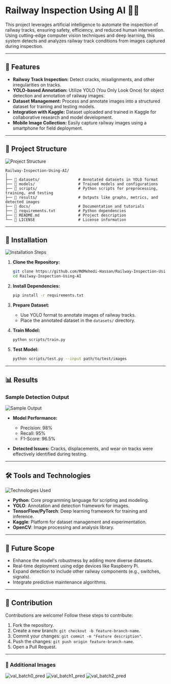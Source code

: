 # Railway Inspection Using AI 🚆🤖

This project leverages artificial intelligence to automate the inspection of railway tracks, ensuring safety, efficiency, and reduced human intervention. Using cutting-edge computer vision techniques and deep learning, this system detects and analyzes railway track conditions from images captured during inspection.

---

## 📌 Features

- **Railway Track Inspection:** Detect cracks, misalignments, and other irregularities on tracks.
- **YOLO-based Annotation:** Utilize YOLO (You Only Look Once) for object detection and annotation of railway images.
- **Dataset Management:** Process and annotate images into a structured dataset for training and testing models.
- **Integration with Kaggle:** Dataset uploaded and trained in Kaggle for collaborative research and model development.
- **Mobile Image Collection:** Easily capture railway images using a smartphone for field deployment.

---

## 📂 Project Structure

![Project Structure](images/project_structure.jpg)

```plaintext
Railway-Inspection-Using-AI/
│
├── 📁 datasets/                 # Annotated datasets in YOLO format
├── 📁 models/                   # Trained models and configurations
├── 📁 scripts/                  # Python scripts for preprocessing, training, and testing
├── 📁 results/                  # Outputs like graphs, metrics, and detected images
├── 📁 docs/                     # Documentation and tutorials
├── 📄 requirements.txt          # Python dependencies
├── 📄 README.md                 # Project description
└── 📄 LICENSE                   # License information
```

---

## 🚀 Installation

![Installation Steps](images/installation.jpg)

1. **Clone the Repository:**
   ```bash
   git clone https://github.com/MdMehedi-Hassan/Railway-Inspection-Using-AI.git
   cd Railway-Inspection-Using-AI
   ```

2. **Install Dependencies:**
   ```bash
   pip install -r requirements.txt
   ```

3. **Prepare Dataset:**
   - Use YOLO format to annotate images of railway tracks.
   - Place the annotated dataset in the `datasets/` directory.

4. **Train Model:**
   ```bash
   python scripts/train.py
   ```

5. **Test Model:**
   ```bash
   python scripts/test.py --input path/to/test/images
   ```

---

## 📊 Results

### Sample Detection Output  
![Sample Output](images/sample_output.jpg)

- **Model Performance:**
  - Precision: 98%
  - Recall: 95%
  - F1-Score: 96.5%

- **Detected Issues:** Cracks, displacements, and wear on tracks were effectively identified during testing.

---

## 🛠️ Tools and Technologies

![Technologies Used](images/technologies.jpg)

- **Python**: Core programming language for scripting and modeling.
- **YOLO**: Annotation and detection framework for images.
- **TensorFlow/PyTorch**: Deep learning framework for training and inference.
- **Kaggle**: Platform for dataset management and experimentation.
- **OpenCV**: Image processing and analysis library.

---

## 📄 Future Scope

- Enhance the model's robustness by adding more diverse datasets.
- Real-time deployment using edge devices like Raspberry Pi.
- Expand detection to include other railway components (e.g., switches, signals).
- Integrate predictive maintenance algorithms.

---

## 🤝 Contribution

Contributions are welcome! Follow these steps to contribute:

1. Fork the repository.
2. Create a new branch: `git checkout -b feature-branch-name`.
3. Commit your changes: `git commit -m "Feature description"`.
4. Push the changes: `git push origin feature-branch-name`.
5. Open a Pull Request.

---

### 📸 Additional Images

![val_batch0_pred](https://github.com/user-attachments/assets/64943a3f-5748-477d-99c7-8e987f36820e)
![val_batch1_pred](https://github.com/user-attachments/assets/ae889856-784a-4e65-9239-40ce29333537)
![val_batch2_pred](https://github.com/user-attachments/assets/14ad918c-1040-4bd5-aaa3-dfb7bd8c7346)
